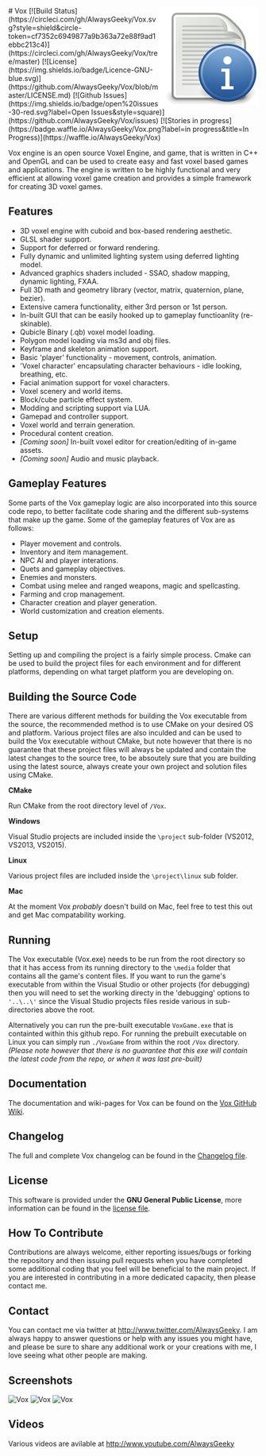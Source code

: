 <img src="readme_icon.png" align="right" />
# Vox
[![Build Status](https://circleci.com/gh/AlwaysGeeky/Vox.svg?style=shield&circle-token=cf7352c6949877a9b363a72e88f9ad1ebbc213c4)](https://circleci.com/gh/AlwaysGeeky/Vox/tree/master)
[![License](https://img.shields.io/badge/Licence-GNU-blue.svg)](https://github.com/AlwaysGeeky/Vox/blob/master/LICENSE.md)
[![Github Issues](https://img.shields.io/badge/open%20issues-30-red.svg?label=Open Issues&style=square)](https://github.com/AlwaysGeeky/Vox/issues)
[![Stories in progress](https://badge.waffle.io/AlwaysGeeky/Vox.png?label=in progress&title=In Progress)](https://waffle.io/AlwaysGeeky/Vox)

Vox engine is an open source Voxel Engine, and game, that is written in C++ and OpenGL and can be used to create easy and fast voxel based games and applications. The engine is written to be highly functional and very efficient at allowing voxel game creation and provides a simple framework for creating 3D voxel games.

## Features
* 3D voxel engine with cuboid and box-based rendering aesthetic. 
* GLSL shader support.
* Support for deferred or forward rendering.
* Fully dynamic and unlimited lighting system using deferred lighting model.
* Advanced graphics shaders included - SSAO, shadow mapping, dynamic lighting, FXAA.
* Full 3D math and geometry library (vector, matrix, quaternion, plane, bezier).
* Extensive camera functionality, either 3rd person or 1st person.
* In-built GUI that can be easily hooked up to gameplay functioanlity (re-skinable).
* Qubicle Binary (.qb) voxel model loading.
* Polygon model loading via ms3d and obj files.
* Keyframe and skeleton animation support.
* Basic 'player' functionality - movement, controls, animation.
* 'Voxel character' encapsulating character behaviours - idle looking, breathing, etc.
* Facial animation support for voxel characters.
* Voxel scenery and world items.
* Block/cube particle effect system.
* Modding and scripting support via LUA.
* Gamepad and controller support.
* Voxel world and terrain generation.
* Procedural content creation.
* *[Coming soon]* In-built voxel editor for creation/editing of in-game assets.
* *[Coming soon]* Audio and music playback.

## Gameplay Features
Some parts of the Vox gameplay logic are also incorporated into this source code repo, to better facilitate code sharing and the different sub-systems that make up the game. Some of the gameplay features of Vox are as follows:
* Player movement and controls.
* Inventory and item management.
* NPC AI and player interations.
* Quets and gameplay objectives.
* Enemies and monsters.
* Combat using melee and ranged weapons, magic and spellcasting.
* Farming and crop management.
* Character creation and player generation.
* World customization and creation elements.

## Setup
Setting up and compiling the project is a fairly simple process. Cmake can be used to build the project files for each environment and for different platforms, depending on what target platform you are developing on.

## Building the Source Code
There are various different methods for building the Vox executable from the source, the recommended method is to use CMake on your desired OS and platform. Various project files are also inculded and can be used to build the Vox executable without CMake, but note however that there is no guarantee that these project files will always be updated and contain the latest changes to the source tree, to be absoutely sure that you are building using the latest source, always create your own project and solution files using CMake.

**CMake**

Run CMake from the root directory level of ```/Vox```.

**Windows**

Visual Studio projects are included inside the ```\project``` sub-folder (VS2012, VS2013, VS2015).

**Linux**

Various project files are included inside the ```\project\linux``` sub folder.

**Mac**

At the moment Vox *probably* doesn't build on Mac, feel free to test this out and get Mac compatability working.

## Running
The Vox executable (Vox.exe) needs to be run from the root directory so that it has access from its running directory to the ```\media``` folder that contains all the game's content files. If you want to run the game's executable from within the Visual Studio or other projects (for debugging) then you will need to set the working directy in the 'debugging' options to ```'..\..\'``` since the Visual Studio projects files reside various in sub-directories above the root.

Alternatively you can run the pre-built executable ```VoxGame.exe``` that is containted within this github repo. For running the prebuilt executable on Linux you can simply run ```./VoxGame``` from within the root ```/Vox``` directory. *(Please note however that there is no guarantee that this exe will contain the latest code from the repo, or when it was last pre-built)*

## Documentation
The documentation and wiki-pages for Vox can be found on the [Vox GitHub Wiki](https://github.com/AlwaysGeeky/Vox/wiki).

## Changelog
The full and complete Vox changelog can be found in the [Changelog file](https://github.com/AlwaysGeeky/Vox/blob/master/CHANGELOG.md).

## License
This software is provided under the **GNU General Public License**, more information can be found in the [license file](https://github.com/AlwaysGeeky/Vox/blob/master/LICENSE.md).

## How To Contribute
Contributions are always welcome, either reporting issues/bugs or forking the repository and then issuing pull requests when you have completed some additional coding that you feel will be beneficial to the main project. If you are interested in contributing in a more dedicated capacity, then please contact me.

## Contact
You can contact me via twitter at http://www.twitter.com/AlwaysGeeky. I am always happy to answer questions or help with any issues you might have, and please be sure to share any additional work or your creations with me, I love seeing what other people are making.

## Screenshots
![Vox](http://i.imgur.com/usPCqJt.png)
![Vox](http://i.imgur.com/mZ85dWP.png)
![Vox](http://i.imgur.com/ai0qMfD.png)

## Videos
Various videos are avilable at http://www.youtube.com/AlwaysGeeky

